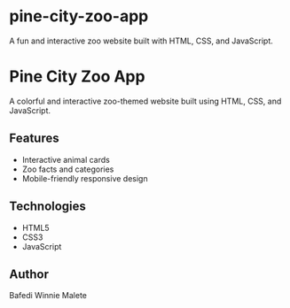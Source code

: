 # pine-city-zoo-app
 A fun and interactive zoo website built with HTML, CSS, and JavaScript.

# Pine City Zoo App

A colorful and interactive zoo-themed website built using HTML, CSS, and JavaScript.

## Features
- Interactive animal cards
- Zoo facts and categories
- Mobile-friendly responsive design

## Technologies
- HTML5
- CSS3
- JavaScript

## Author
Bafedi Winnie Malete
